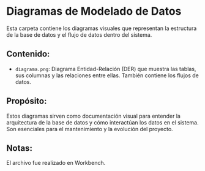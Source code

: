 # Diagramas de Modelado de Datos

Esta carpeta contiene los diagramas visuales que representan la estructura de la base de datos y el flujo de datos dentro del sistema.

## Contenido:
- `diagrama.png`: Diagrama Entidad-Relación (DER) que muestra las tablas, sus columnas y las relaciones entre ellas. También contiene los flujos de datos.

## Propósito:
Estos diagramas sirven como documentación visual para entender la arquitectura de la base de datos y cómo interactúan los datos en el sistema. Son esenciales para el mantenimiento y la evolución del proyecto.

## Notas:
El archivo fue realizado en Workbench.